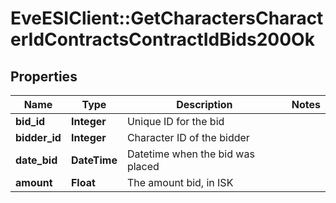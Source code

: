 # EveESIClient::GetCharactersCharacterIdContractsContractIdBids200Ok

## Properties
Name | Type | Description | Notes
------------ | ------------- | ------------- | -------------
**bid_id** | **Integer** | Unique ID for the bid | 
**bidder_id** | **Integer** | Character ID of the bidder | 
**date_bid** | **DateTime** | Datetime when the bid was placed | 
**amount** | **Float** | The amount bid, in ISK | 


